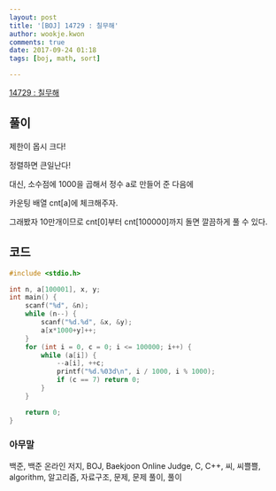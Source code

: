 ```yaml
---
layout: post
title: '[BOJ] 14729 : 칠무해'
author: wookje.kwon
comments: true
date: 2017-09-24 01:18
tags: [boj, math, sort]

---
```


[14729 : 칠무해](https://www.acmicpc.net/problem/14729)

## 풀이

제한이 몹시 크다!

정렬하면 큰일난다!

대신, 소수점에 1000을 곱해서 정수 a로 만들어 준 다음에

카운팅 배열 cnt[a]에 체크해주자.

그래봤자 10만개이므로 cnt[0]부터 cnt[100000]까지 돌면 깔끔하게 풀 수 있다.

## 코드

```cpp
#include <stdio.h>

int n, a[100001], x, y;
int main() {
	scanf("%d", &n);
	while (n--) {
		scanf("%d.%d", &x, &y);
		a[x*1000+y]++;
	}
	for (int i = 0, c = 0; i <= 100000; i++) {
		while (a[i]) {
			--a[i], ++c;
			printf("%d.%03d\n", i / 1000, i % 1000);
			if (c == 7) return 0;
		}
	}

	return 0;
}
```

### 아무말  
백준, 백준 온라인 저지, BOJ, Baekjoon Online Judge, C, C++, 씨, 씨쁠쁠, algorithm, 알고리즘, 자료구조, 문제, 문제 풀이, 풀이